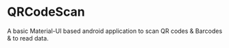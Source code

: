 # QRCodeScan
A basic Material-UI based android application to scan QR codes &amp; Barcodes &amp; to read data.
